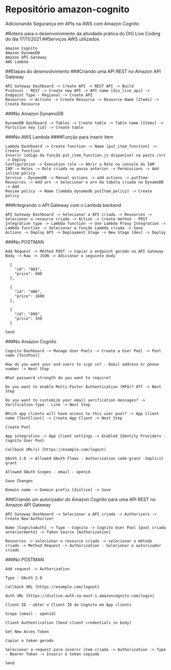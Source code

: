 # Repositório amazon-cognito
Adicionando Segurança em APIs na AWS com Amazon Cognito


#Roteiro para o desenvolvimento da atividade prática do DIO Live Coding do dia 17/11/2021
##Serviços AWS utilizados

    Amazon Cognito
    Amazon DynamoDB
    Amazon API Gateway
    AWS Lambda

##Etapas do desenvolvimento
###Criando uma API REST no Amazon API Gateway

    API Gateway Dashboard -> Create API -> REST API -> Build
    Protocol - REST -> Create new API -> API name [dio_live_api] -> Endpoint Type - Regional -> Create API
    Resources -> Actions -> Create Resource -> Resource Name [Items] -> Create Resource

###No Amazon DynamoDB

    DynamoDB Dashboard -> Tables -> Create table -> Table name [Items] -> Partition key [id] -> Create table

###No AWS Lambda
####Função para inserir item

    Lambda Dashboard -> Create function -> Name [put_item_function] -> Create function
    Inserir código da função put_item_function.js disponível na pasta /src -> Deploy
    Configuration -> Execution role -> Abrir a Role no console do IAM
    IAM -> Roles -> Role criada no passo anterior -> Permissions -> Add inline policy
    Service - DynamoDB -> Manual actions -> add actions -> putItem
    Resources -> Add arn -> Selecionar o arn da tabela criada no DynamoDB -> Add
    Review policy -> Name [lambda_dynamodb_putItem_policy] -> Create policy

###Integrando o API Gateway com o Lambda backend

    API Gateway Dashboard -> Selecionar a API criada -> Resources -> Selecionar o resource criado -> Action -> Create method - POST
    Integration type -> Lambda function -> Use Lambda Proxy Integration -> Lambda function -> Selecionar a função Lambda criada -> Save
    Actions -> Deploy API -> Deployment Stage -> New Stage [dev] -> Deploy

###No POSTMAN

    Add Request -> Method POST -> Copiar o endpoint gerado no API Gateway
    Body -> Raw -> JSON -> Adicionar o seguinte body

      {
        "id": "003",
        "price": 600
      },

      {
        "id": "400",
        "price": 1600
      },

      {
        "id": "099",
        "price": 350
      }

    Send

###No Amazon Cognito

    Cognito Dashboard -> Manage User Pools -> Create a User Pool -> Pool name [TestPool]

    How do you want your end users to sign in? - Email address or phone number -> Next Step

    What password strength do you want to require?

    Do you want to enable Multi-Factor Authentication (MFA)? Off -> Next Step

    Do you want to customize your email verification messages? -> Verification type - Link -> Next Step

    Which app clients will have access to this user pool? -> App client name [TestClient] -> Create App Client -> Next Step

    Create Pool

    App integration -> App client settings -> Enabled Identity Providers - Cognito User Pool

    Callback URL(s) [https://example.com/logout]

    OAuth 2.0 -> Allowed OAuth Flows - Authorization code grant -Implicit grant

    Allowed OAuth Scopes - email - openid

    Save Changes

    Domain name -> Domain prefix [diolive] -> Save

###Criando um autorizador do Amazon Cognito para uma API REST no Amazon API Gateway

    API Gateway Dashboard -> Selecionar a API criada -> Authorizers -> Create New Authorizer

    Name [CognitoAuth] -> Type - Cognito -> Cognito User Pool [pool criada anteriormente] -> Token Source [Authorization]

    Resources -> selecionar o resource criado -> selecionar o método criado -> Method Request -> Authorization - Selecionar o autorizador criado

###No POSTMAN

    Add request -> Authorization

    Type - OAuth 2.0

    Callback URL [https://example.com/logout]

    Auth URL [https://diolive.auth.sa-east-1.amazoncognito.com/login]

    Client ID - obter o Client ID do Cognito em App clients

    Scope [email - openid]

    Client Authentication [Send client credentials in body]

    Get New Acces Token

    Copiar o token gerado

    Selecionar a request para inserir item criada -> Authorization -> Type - Bearer Token -> Inserir o token copiado

    Send
